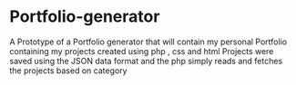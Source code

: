 # Portfolio-generator

A Prototype of a Portfolio generator that will contain my personal Portfolio containing my projects created using php , css and html
Projects were saved using the JSON data format and the php simply reads and fetches the projects based on category


